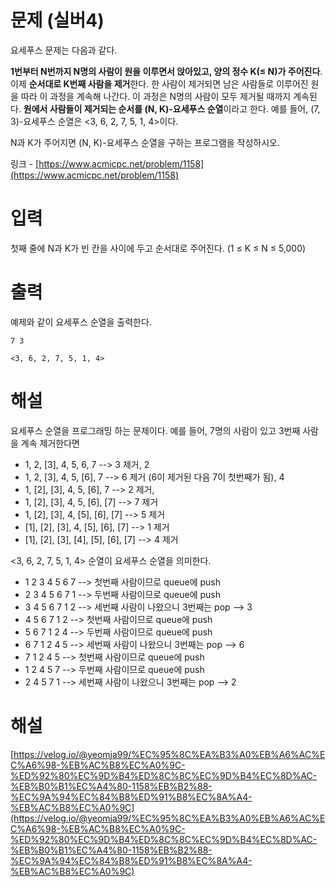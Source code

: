 # 문제 (실버4)

요세푸스 문제는 다음과 같다.

**1번부터 N번까지 N명의 사람이 원을 이루면서 앉아있고, 양의 정수 K(≤ N)가 주어진다**. 이제 **순서대로 K번째 사람을 제거**한다. 한 사람이 제거되면 남은 사람들로 이루어진 원을 따라 이 과정을 계속해 나간다. 이 과정은 N명의 사람이 모두 제거될 때까지 계속된다. **원에서 사람들이 제거되는 순서를 (N, K)-요세푸스 순열**이라고 한다. 예를 들어, (7, 3)-요세푸스 순열은 <3, 6, 2, 7, 5, 1, 4>이다.

N과 K가 주어지면 (N, K)-요세푸스 순열을 구하는 프로그램을 작성하시오.

링크 - [https://www.acmicpc.net/problem/1158](https://www.acmicpc.net/problem/1158)

# 입력

첫째 줄에 N과 K가 빈 칸을 사이에 두고 순서대로 주어진다. (1 ≤ K ≤ N ≤ 5,000)

# 출력

예제와 같이 요세푸스 순열을 출력한다.

```
7 3
```

```
<3, 6, 2, 7, 5, 1, 4>
```

# 해설

요세푸스 순열을 프로그래밍 하는 문제이다. 예를 들어, 7명의 사람이 있고 3번째 사람을 계속 제거한다면

- 1, 2, [3], 4, 5, 6, 7 --> 3 제거, 2
- 1, 2, [3], 4, 5, [6], 7 --> 6 제거 (6이 제거된 다음 7이 첫번째가 됨), 4
- 1, [2], [3], 4, 5, [6], 7 --> 2 제거, 
- 1, [2], [3], 4, 5, [6], [7] --> 7 제거 
- 1, [2], [3], 4, [5], [6], [7] --> 5 제거 
- [1], [2], [3], 4, [5], [6], [7] --> 1 제거 
- [1], [2], [3], [4], [5], [6], [7] --> 4 제거 

<3, 6, 2, 7, 5, 1, 4> 순열이 요세푸스 순열을 의미한다. 

- 1 2 3 4 5 6 7 --> 첫번째 사람이므로 queue에 push
- 2 3 4 5 6 7 1 --> 두번째 사람이므로 queue에 push
- 3 4 5 6 7 1 2 --> 세번째 사람이 나왔으니 3번째는 pop --> 3
- 4 5 6 7 1 2 --> 첫번째 사람이므로 queue에 push
- 5 6 7 1 2 4 --> 두번째 사람이므로 queue에 push
- 6 7 1 2 4 5 --> 세번째 사람이 나왔으니 3번째는 pop --> 6
- 7 1 2 4 5 --> 첫번째 사람이므로 queue에 push
- 1 2 4 5 7 --> 두번째 사람이므로 queue에 push
- 2 4 5 7 1 --> 세번째 사람이 나왔으니 3번째는 pop --> 2

# 해설

[https://velog.io/@yeomja99/%EC%95%8C%EA%B3%A0%EB%A6%AC%EC%A6%98-%EB%AC%B8%EC%A0%9C-%ED%92%80%EC%9D%B4%ED%8C%8C%EC%9D%B4%EC%8D%AC-%EB%B0%B1%EC%A4%80-1158%EB%B2%88-%EC%9A%94%EC%84%B8%ED%91%B8%EC%8A%A4-%EB%AC%B8%EC%A0%9C](https://velog.io/@yeomja99/%EC%95%8C%EA%B3%A0%EB%A6%AC%EC%A6%98-%EB%AC%B8%EC%A0%9C-%ED%92%80%EC%9D%B4%ED%8C%8C%EC%9D%B4%EC%8D%AC-%EB%B0%B1%EC%A4%80-1158%EB%B2%88-%EC%9A%94%EC%84%B8%ED%91%B8%EC%8A%A4-%EB%AC%B8%EC%A0%9C)